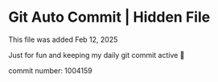 # Git Auto Commit | Hidden File

This file was added Feb 12, 2025

Just for fun and keeping my daily git commit active 🤪

commit number: 1004159
